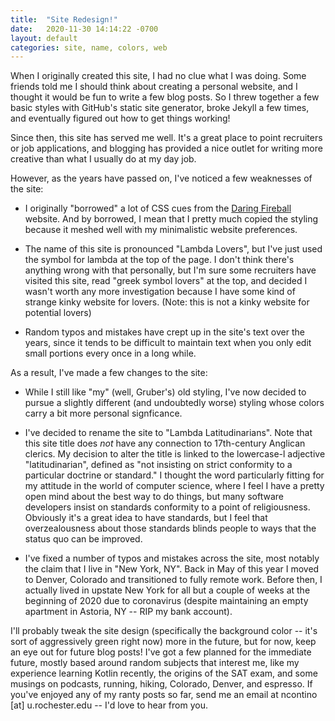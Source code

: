 ```yaml
---
title:  "Site Redesign!"
date:   2020-11-30 14:14:22 -0700
layout: default
categories: site, name, colors, web
---
```


When I originally created this site, I had no clue what I was doing.
Some friends told me I should think about creating a personal website,
and I thought it would be fun to write a few blog posts. So I threw
together a few basic styles with GitHub's static site generator, broke
Jekyll a few times, and eventually figured out how to get things working!

<!-- readmore -->

Since then, this site has served me well. It's a great place to point
recruiters or job applications, and blogging has provided a nice outlet
for writing more creative than what I usually do at my day job.

However, as the years have passed on, I've noticed a few weaknesses of
the site:

- I originally "borrowed" a lot of CSS cues from the
[Daring Fireball](https://www.daringfireball.net) website. And by
borrowed, I mean that I pretty much copied the styling
because it meshed well with my minimalistic website
preferences. 

- The name of this site is pronounced "Lambda Lovers", but
I've just used the symbol for lambda at the top of the page.
I don't think there's anything wrong with that personally, but
I'm sure some recruiters have visited this site, read "greek symbol
lovers" at the top, and decided I wasn't worth any more investigation
because I have some kind of strange kinky website for lovers. (Note:
this is not a kinky website for potential lovers)

- Random typos and mistakes have crept up in the site's text over the
years, since it tends to be difficult to maintain text when you only
edit small portions every once in a long while.

As a result, I've made a few changes to the site:

- While I still like "my" (well, Gruber's) old styling, I've
now decided to pursue a slightly different (and undoubtedly
worse) styling whose colors carry a bit more personal
signficance.

- I've decided to rename the site to "Lambda Latitudinarians". Note that
this site title does *not* have any connection to 17th-century Anglican
clerics. My decision to alter the title is linked to the lowercase-l
adjective "latitudinarian", defined as "not insisting on strict
conformity to a particular doctrine or standard." I thought the word
particularly fitting for my attitude in the world of computer science,
where I feel I have a pretty open mind about the best way to do things,
but many software developers insist on standards conformity to a point
of religiousness. Obviously it's a great idea to have standards, but I
feel that overzealousness about those standards blinds people to ways
that the status quo can be improved.

- I've fixed a number of typos and mistakes across the site, most notably
the claim that I live in "New York, NY". Back in May of this year I
moved to Denver, Colorado and transitioned to fully remote work. Before
then, I actually lived in upstate New York for all but a couple of weeks
at the beginning of 2020 due to coronavirus (despite maintaining an
empty apartment in Astoria, NY -- RIP my bank account).

I'll probably tweak the site design (specifically the background color --
it's sort of aggressively green right now) more in the future, but for now,
keep an eye out for future blog posts! I've got a few planned for the
immediate future, mostly based around random subjects that interest me,
like my experience learning Kotlin recently, the origins of the SAT exam,
and some musings on podcasts, running, hiking, Colorado, Denver, and
espresso. If you've enjoyed any of my ranty posts so far, send me an email
at ncontino [at] u.rochester.edu -- I'd love to hear from you.



